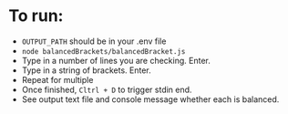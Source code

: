# To run:

- `OUTPUT_PATH` should be in your .env file
- `node balancedBrackets/balancedBracket.js`
- Type in a number of lines you are checking. Enter.
- Type in a string of brackets. Enter.
- Repeat for multiple
- Once finished, `Cltrl + D` to trigger stdin end.
- See output text file and console message whether each is balanced.